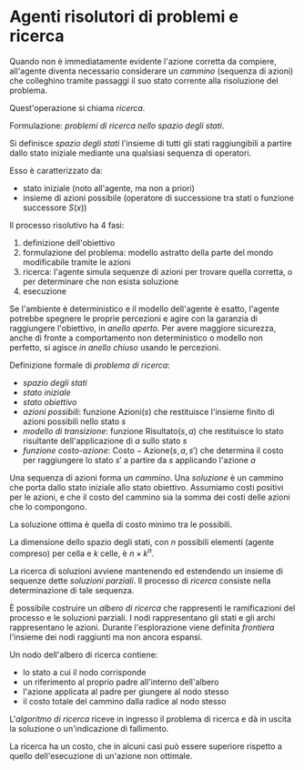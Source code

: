 
# Agenti risolutori di problemi e ricerca

Quando non è immediatamente evidente l'azione corretta da compiere, all'agente diventa necessario considerare un *cammino* (sequenza di azioni) che colleghino tramite passaggi il suo stato corrente alla risoluzione del problema.

Quest'operazione si chiama *ricerca*.

Formulazione: *problemi di ricerca nello spazio degli stati*.

Si definisce *spazio degli stati* l'insieme di tutti gli stati raggiungibili a partire dallo stato iniziale mediante una qualsiasi sequenza di operatori.

Esso è caratterizzato da:

- stato iniziale (noto all'agente, ma non a priori)
- insieme di azioni possibile (operatore di successione tra stati o funzione successore $S(x)$)

Il processo risolutivo ha 4 fasi:

1. definizione dell'obiettivo
2. formulazione del problema: modello astratto della parte del mondo modificabile tramite le azioni
3. ricerca: l'agente simula sequenze di azioni per trovare quella corretta, o per determinare che non esista soluzione
4. esecuzione

Se l'ambiente è deterministico e il modello dell'agente è esatto, l'agente potrebbe spegnere le proprie percezioni e agire con la garanzia di raggiungere l'obiettivo, in *anello aperto*. Per avere maggiore sicurezza, anche di fronte a comportamento non deterministico o modello non perfetto, si agisce *in anello chiuso* usando le percezioni.

Definizione formale di *problema di ricerca*:

- *spazio degli stati*
- *stato iniziale*
- *stato obiettivo*
- *azioni possibili*: funzione $\mathrm{Azioni}(s)$ che restituisce l'insieme finito di azioni possibili nello stato $s$
- *modello di transizione*: funzione $\mathrm{Risultato}(s,a)$ che restituisce lo stato risultante dell'applicazione di $a$ sullo stato $s$
- *funzione costo-azione*: $\mathrm{Costo-Azione}(s,a,s')$ che determina il costo per raggiungere lo stato $s'$ a partire da $s$ applicando l'azione $a$

Una sequenza di azioni forma un *cammino*. Una *soluzione* è un cammino che porta dallo stato iniziale allo stato obiettivo. Assumiamo costi positivi per le azioni, e che il costo del cammino sia la somma dei costi delle azioni che lo compongono.

La soluzione ottima è quella di costo minimo tra le possibili.

La dimensione dello spazio degli stati, con $n$ possibili elementi (agente compreso) per cella e $k$ celle, è $n \times k^n$.

La ricerca di soluzioni avviene mantenendo ed estendendo un insieme di sequenze dette *soluzioni parziali*. Il processo di *ricerca* consiste nella determinazione di tale sequenza.

È possibile costruire un *albero di ricerca* che rappresenti le ramificazioni del processo e le soluzioni parziali. I nodi rappresentano gli stati e gli archi rappresentano le azioni. Durante l'esplorazione viene definita *frontiera* l'insieme dei nodi raggiunti ma non ancora espansi.

Un nodo dell'albero di ricerca contiene:

- lo stato a cui il nodo corrisponde
- un riferimento al proprio padre all'interno dell'albero
- l'azione applicata al padre per giungere al nodo stesso
- il costo totale del cammino dalla radice al nodo stesso

L'*algoritmo di ricerca* riceve in ingresso il problema di ricerca e dà in uscita la soluzione o un'indicazione di fallimento.

La ricerca ha un costo, che in alcuni casi può essere superiore rispetto a quello dell'esecuzione di un'azione non ottimale.
